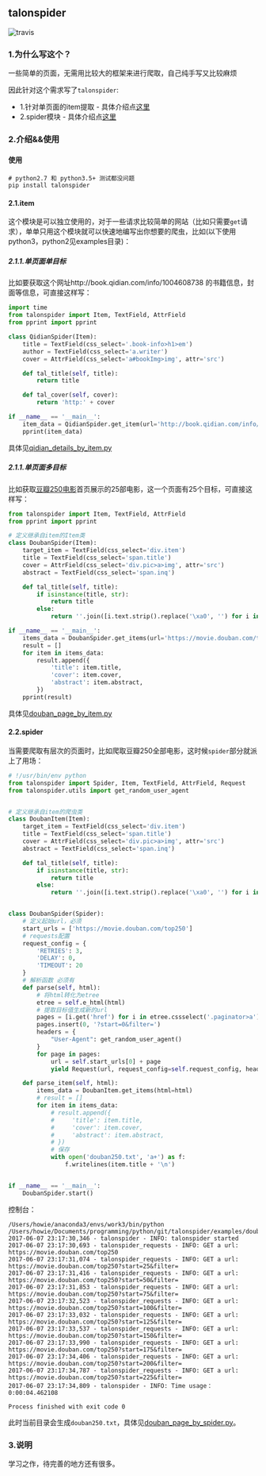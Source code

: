 ## talonspider

![travis](https://travis-ci.org/howie6879/talonspider.svg?branch=master)

### 1.为什么写这个？

一些简单的页面，无需用比较大的框架来进行爬取，自己纯手写又比较麻烦

因此针对这个需求写了`talonspider`:

- 1.针对单页面的item提取 - 具体介绍点[这里](./docs/item.md)
- 2.spider模块 - 具体介绍点[这里](./docs/spider.md)

### 2.介绍&&使用

#### 使用

```shell
# python2.7 和 python3.5+ 测试都没问题
pip install talonspider
```

#### 2.1.item

这个模块是可以独立使用的，对于一些请求比较简单的网站（比如只需要`get`请求），单单只用这个模块就可以快速地编写出你想要的爬虫，比如(以下使用python3，python2见examples目录)：

##### 2.1.1.单页面单目标

比如要获取这个网址http://book.qidian.com/info/1004608738 的书籍信息，封面等信息，可直接这样写：

```python
import time
from talonspider import Item, TextField, AttrField
from pprint import pprint

class QidianSpider(Item):
    title = TextField(css_select='.book-info>h1>em')
    author = TextField(css_select='a.writer')
    cover = AttrField(css_select='a#bookImg>img', attr='src')

    def tal_title(self, title):
        return title

    def tal_cover(self, cover):
        return 'http:' + cover

if __name__ == '__main__':
    item_data = QidianSpider.get_item(url='http://book.qidian.com/info/1004608738')
    pprint(item_data)
```

具体见[qidian_details_by_item.py](./examples/qidian_details_by_item.py)

##### 2.1.1.单页面多目标

比如获取[豆瓣250电影]([https://movie.douban.com/top250](https://movie.douban.com/top250))首页展示的25部电影，这一个页面有25个目标，可直接这样写：

```python
from talonspider import Item, TextField, AttrField
from pprint import pprint

# 定义继承自item的Item类
class DoubanSpider(Item):
    target_item = TextField(css_select='div.item')
    title = TextField(css_select='span.title')
    cover = AttrField(css_select='div.pic>a>img', attr='src')
    abstract = TextField(css_select='span.inq')

    def tal_title(self, title):
        if isinstance(title, str):
            return title
        else:
            return ''.join([i.text.strip().replace('\xa0', '') for i in title])

if __name__ == '__main__':
    items_data = DoubanSpider.get_items(url='https://movie.douban.com/top250')
    result = []
    for item in items_data:
        result.append({
            'title': item.title,
            'cover': item.cover,
            'abstract': item.abstract,
        })
    pprint(result)
```

具体见[douban_page_by_item.py](./examples/douban_page_by_item.py)

#### 2.2.spider

当需要爬取有层次的页面时，比如爬取豆瓣250全部电影，这时候`spider`部分就派上了用场：

```python
# !/usr/bin/env python
from talonspider import Spider, Item, TextField, AttrField, Request
from talonspider.utils import get_random_user_agent


# 定义继承自item的爬虫类
class DoubanItem(Item):
    target_item = TextField(css_select='div.item')
    title = TextField(css_select='span.title')
    cover = AttrField(css_select='div.pic>a>img', attr='src')
    abstract = TextField(css_select='span.inq')

    def tal_title(self, title):
        if isinstance(title, str):
            return title
        else:
            return ''.join([i.text.strip().replace('\xa0', '') for i in title])


class DoubanSpider(Spider):
    # 定义起始url，必须
    start_urls = ['https://movie.douban.com/top250']
    # requests配置
    request_config = {
        'RETRIES': 3,
        'DELAY': 0,
        'TIMEOUT': 20
    }
	# 解析函数 必须有
    def parse(self, html):
        # 将html转化为etree
        etree = self.e_html(html)
        # 提取目标值生成新的url
        pages = [i.get('href') for i in etree.cssselect('.paginator>a')]
        pages.insert(0, '?start=0&filter=')
        headers = {
            "User-Agent": get_random_user_agent()
        }
        for page in pages:
            url = self.start_urls[0] + page
            yield Request(url, request_config=self.request_config, headers=headers, callback=self.parse_item)

    def parse_item(self, html):
        items_data = DoubanItem.get_items(html=html)
        # result = []
        for item in items_data:
            # result.append({
            #     'title': item.title,
            #     'cover': item.cover,
            #     'abstract': item.abstract,
            # })
            # 保存
            with open('douban250.txt', 'a+') as f:
                f.writelines(item.title + '\n')


if __name__ == '__main__':
    DoubanSpider.start()

```

控制台：

```shell
/Users/howie/anaconda3/envs/work3/bin/python /Users/howie/Documents/programming/python/git/talonspider/examples/douban_page_by_spider.py
2017-06-07 23:17:30,346 - talonspider - INFO: talonspider started
2017-06-07 23:17:30,693 - talonspider_requests - INFO: GET a url: https://movie.douban.com/top250
2017-06-07 23:17:31,074 - talonspider_requests - INFO: GET a url: https://movie.douban.com/top250?start=25&filter=
2017-06-07 23:17:31,416 - talonspider_requests - INFO: GET a url: https://movie.douban.com/top250?start=50&filter=
2017-06-07 23:17:31,853 - talonspider_requests - INFO: GET a url: https://movie.douban.com/top250?start=75&filter=
2017-06-07 23:17:32,523 - talonspider_requests - INFO: GET a url: https://movie.douban.com/top250?start=100&filter=
2017-06-07 23:17:33,032 - talonspider_requests - INFO: GET a url: https://movie.douban.com/top250?start=125&filter=
2017-06-07 23:17:33,537 - talonspider_requests - INFO: GET a url: https://movie.douban.com/top250?start=150&filter=
2017-06-07 23:17:33,990 - talonspider_requests - INFO: GET a url: https://movie.douban.com/top250?start=175&filter=
2017-06-07 23:17:34,406 - talonspider_requests - INFO: GET a url: https://movie.douban.com/top250?start=200&filter=
2017-06-07 23:17:34,787 - talonspider_requests - INFO: GET a url: https://movie.douban.com/top250?start=225&filter=
2017-06-07 23:17:34,809 - talonspider - INFO: Time usage：0:00:04.462108

Process finished with exit code 0
```

此时当前目录会生成`douban250.txt`，具体见[douban_page_by_spider.py](./examples/douban_page_by_spider.py)。

### 3.说明

学习之作，待完善的地方还有很多。
